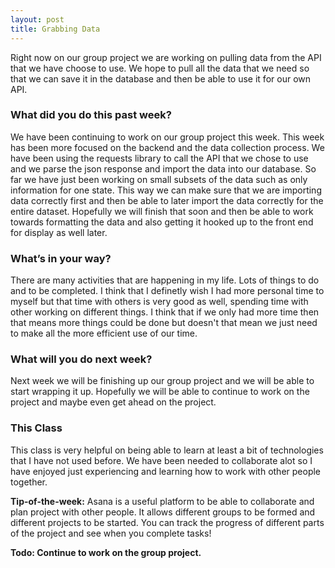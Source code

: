 ```yaml
---
layout: post
title: Grabbing Data
---
```


Right now on our group project we are working on pulling data from the API that we have choose to use. We hope to pull all the data that we need so that we can save it in the database and then be able to use it for our own API.

### What did you do this past week?
We have been continuing to work on our group project this week. This week has been more focused on the backend and the data collection process. We have been using the requests library to call the API that we chose to use and we parse the json response and import the data into our database. So far we have just been working on small subsets of the data such as only information for one state. This way we can make sure that we are importing data correctly first and then be able to later import the data correctly for the entire dataset. Hopefully we will finish that soon and then be able to work towards formatting the data and also getting it hooked up to the front end for display as well later.

### What’s in your way?
There are many activities that are happening in my life. Lots of things to do and to be completed. I think that I definetly wish I had more personal time to myself but that time with others is very good as well, spending time with other working on different things. I think that if we only had more time then that means more things could be done but doesn't that mean we just need to make all the more efficient use of our time.

### What will you do next week?
Next week we will be finishing up our group project and we will be able to start wrapping it up. Hopefully we will be able to continue to work on the project and maybe even get ahead on the project.

### This Class
This class is very helpful on being able to learn at least a bit of technologies that I have not used before. We have been needed to collaborate alot so I have enjoyed just experiencing and learning how to work with other people together.

**Tip-of-the-week:** Asana is a useful platform to be able to collaborate and plan project with other people. It allows different groups to be formed and different projects to be started. You can track the progress of different parts of the project and see when you complete tasks!

**Todo: Continue to work on the group project.**
